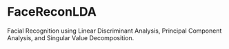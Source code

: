 # FaceReconLDA
Facial Recognition using Linear Discriminant Analysis, Principal Component Analysis, and Singular Value Decomposition.
